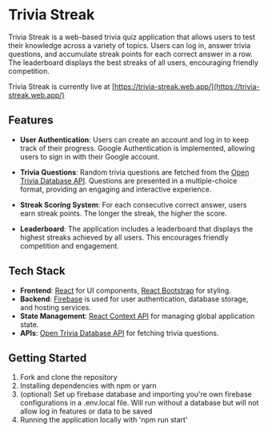# Trivia Streak

Trivia Streak is a web-based trivia quiz application that allows users to test their knowledge across a variety of topics. Users can log in, answer trivia questions, and accumulate streak points for each correct answer in a row. The leaderboard displays the best streaks of all users, encouraging friendly competition.

Trivia Streak is currently live at [https://trivia-streak.web.app/](https://trivia-streak.web.app/)

## Features

- **User Authentication**: Users can create an account and log in to keep track of their progress. Google Authentication is implemented, allowing users to sign in with their Google account.

- **Trivia Questions**: Random trivia questions are fetched from the [Open Trivia Database API](https://opentdb.com/). Questions are presented in a multiple-choice format, providing an engaging and interactive experience.

- **Streak Scoring System**: For each consecutive correct answer, users earn streak points. The longer the streak, the higher the score.

- **Leaderboard**: The application includes a leaderboard that displays the highest streaks achieved by all users. This encourages friendly competition and engagement.

## Tech Stack 

- **Frontend**: [React](https://reactjs.org/) for UI components, [React Bootstrap](https://react-bootstrap.github.io/) for styling.
- **Backend**: [Firebase](https://firebase.google.com/) is used for user authentication, database storage, and hosting services.
- **State Management**: [React Context API](https://reactjs.org/docs/context.html) for managing global application state.
- **APIs**: [Open Trivia Database API](https://opentdb.com/) for fetching trivia questions.

## Getting Started

1. Fork and clone the repository
2. Installing dependencies with npm or yarn
3. (optional) Set up firebase database and importing you're own firebase configurations in a .env.local file. Will run without a database but will not allow log in features or data to be saved
4. Running the application locally with 'npm run start'